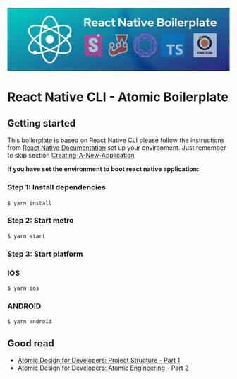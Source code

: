 ![ReactNativeBoilerplate](/.github/images/header.png)

# React Native CLI - Atomic Boilerplate

## Getting started

This boilerplate is based on React Native CLI please follow the instructions from [React Native Documentation](https://reactnative.dev/docs/environment-setup#installing-dependencies) set up your environment. Just remember to skip section [Creating-A-New-Application](https://reactnative.dev/docs/environment-setup#creating-a-new-application)

**If you have set the environment to boot react native application:**

### Step 1: Install dependencies
```
$ yarn install 
```

### Step 2: Start metro
```
$ yarn start 
```

### Step 3: Start platform
### IOS
```
$ yarn ios 
```

### ANDROID
```
$ yarn android
```

## Good read

* [Atomic Design for Developers: Project Structure - Part 1](https://betterprogramming.pub/atomic-design-for-developers-part-1-b41e547a555c)
* [Atomic Design for Developers: Atomic Engineering - Part 2](https://medium.com/swlh/atomic-design-for-developers-atomic-engineering-3591af676ef4)
